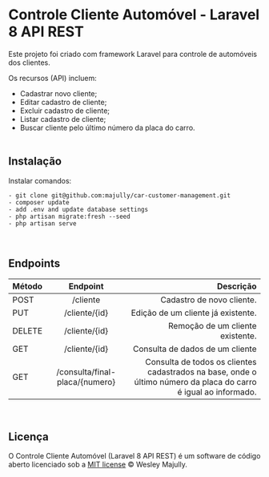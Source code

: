 # Controle Cliente Automóvel - Laravel 8 API REST

Este projeto foi criado com framework Laravel para controle de automóveis dos clientes.

Os recursos (API) incluem:<br />
- Cadastrar novo cliente;<br />
- Editar cadastro de cliente;<br />
- Excluir cadastro de cliente;<br />
- Listar cadastro de cliente;<br />
- Buscar cliente pelo último número da placa do carro.
<br /><br />
## Instalação

Instalar comandos:
``` 
- git clone git@github.com:majully/car-customer-management.git
- composer update
- add .env and update database settings
- php artisan migrate:fresh --seed
- php artisan serve
```
<br />

## Endpoints

|   Método   |  Endpoint  |    Descrição    |
| :---         |     :---:      |          ---: |
| POST   | /cliente     | Cadastro de novo cliente.    |
| PUT     | /cliente/{id}       | Edição de um cliente já existente.      |
| DELETE     | /cliente/{id}       | Remoção de um cliente existente.      |
| GET     | /cliente/{id}       | Consulta de dados de um cliente      |
| GET     | /consulta/final-placa/{numero}       | Consulta de todos os clientes cadastrados na base, onde o último número da placa do carro é igual ao informado.      |


<br />

## Licença

O Controle Cliente Automóvel (Laravel 8 API REST) é um software de código aberto licenciado sob a [MIT license](https://opensource.org/licenses/MIT) © Wesley Majully.

